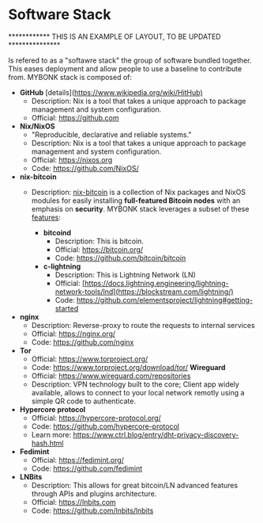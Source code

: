 # Software Stack

************ THIS IS AN EXAMPLE OF LAYOUT, TO BE UPDATED ***************

Is refered to as a "softawre stack" the group of software bundled together. This eases deployment and allow people to use a baseline to contribute from.
MYBONK stack is composed of:

- **GitHub**  [details](<https://www.wikipedia.org/wiki/HitHub)>
  - Description: Nix is a tool that takes a unique approach to package management and system configuration.
  - Official: https://github.com
- **Nix/NixOS**
  - "Reproducible, declarative and reliable systems."
  - Description: Nix is a tool that takes a unique approach to package management and system configuration.
  - Official: https://nixos.org
  - Code: https://github.com/NixOS/
- **nix-bitcoin** 
  - Description: [nix-bitcoin](https://nixbitcoin.org/) is a collection of Nix packages and NixOS modules for easily installing
      <strong>full-featured Bitcoin nodes</strong> with an emphasis on <strong>security</strong>. MY₿ONK stack leverages a subset of these [features](https://github.com/fort-nix/nix-bitcoin/#features):

    - **bitcoind**
      - Description: This is bitcoin.
      - Official: https://bitcoin.org/
      - Code: https://github.com/bitcoin/bitcoin
    - **c-lightning**
      - Description: This is Lightning Network (LN)
      - Official:  [https://docs.lightning.engineering/lightning-network-tools/lnd](https://blockstream.com/lightning/)
      - Code: https://github.com/elementsproject/lightning#getting-started
- **nginx**
  - Description: Reverse-proxy to route the requests to internal services
  - Official: https://nginx.org/
  - Code: https://github.com/nginx
- **Tor**
  - Official: https://www.torproject.org/
  - Code: https://www.torproject.org/download/tor/
  **Wireguard**
  - Official: https://www.wireguard.com/repositories
  - Description: VPN technology built to the core; Client app widely available, allows to connect to your local network remotly using a simple QR code to authenticate.
- **Hypercore protocol**
  - Official: https://hypercore-protocol.org/
  - Code: https://github.com/hypercore-protocol
  - Learn more: https://www.ctrl.blog/entry/dht-privacy-discovery-hash.html
- **Fedimint**
  - Official: https://fedimint.org/ 
  - Code: https://github.com/fedimint
- **LNBits**
  - Description: This allows for great bitcoin/LN advanced features through APIs and plugins architecture.
  - Official: https://lnbits.com
  - Code: https://github.com/lnbits/lnbits

